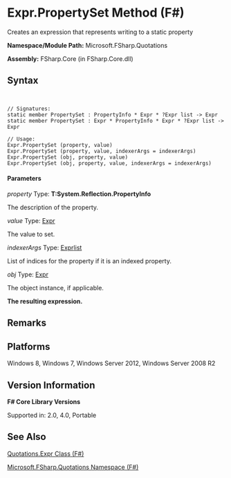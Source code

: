 # Expr.PropertySet Method (F#)

Creates an expression that represents writing to a static property

**Namespace/Module Path:** Microsoft.FSharp.Quotations

**Assembly:** FSharp.Core (in FSharp.Core.dll)


## Syntax


```


// Signatures:
static member PropertySet : PropertyInfo * Expr * ?Expr list -> Expr
static member PropertySet : Expr * PropertyInfo * Expr * ?Expr list -> Expr

// Usage:
Expr.PropertySet (property, value)
Expr.PropertySet (property, value, indexerArgs = indexerArgs)
Expr.PropertySet (obj, property, value)
Expr.PropertySet (obj, property, value, indexerArgs = indexerArgs)

```



#### Parameters
*property*
Type: **T:System.Reflection.PropertyInfo**


The description of the property.


*value*
Type: [Expr](http://msdn.microsoft.com/en-us/library/ed6a2caf-69d4-45c2-ab97-e9b3be9bce65)


The value to set.


*indexerArgs*
Type: [Expr](http://msdn.microsoft.com/en-us/library/ed6a2caf-69d4-45c2-ab97-e9b3be9bce65)[list](http://msdn.microsoft.com/en-us/library/c627b668-477b-4409-91ed-06d7f1b3e4a7)


List of indices for the property if it is an indexed property.


*obj*
Type: [Expr](http://msdn.microsoft.com/en-us/library/ed6a2caf-69d4-45c2-ab97-e9b3be9bce65)


The object instance, if applicable.



**The resulting expression.**
## Remarks

## Platforms
Windows 8, Windows 7, Windows Server 2012, Windows Server 2008 R2


## Version Information
**F# Core Library Versions**

Supported in: 2.0, 4.0, Portable




## See Also
[Quotations.Expr Class &#40;F&#35;&#41;](Quotations.Expr+Class+%28FSharp%29.md)

[Microsoft.FSharp.Quotations Namespace &#40;F&#35;&#41;](Microsoft.FSharp.Quotations+Namespace+%28FSharp%29.md)

